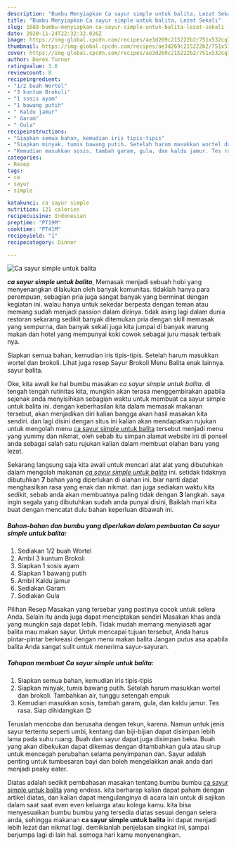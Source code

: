 ```yaml
---
description: "Bumbu Menyiapkan Ca sayur simple untuk balita, Lezat Sekali"
title: "Bumbu Menyiapkan Ca sayur simple untuk balita, Lezat Sekali"
slug: 1688-bumbu-menyiapkan-ca-sayur-simple-untuk-balita-lezat-sekali
date: 2020-11-24T22:32:32.026Z
image: https://img-global.cpcdn.com/recipes/ae3d269c215222b2/751x532cq70/ca-sayur-simple-untuk-balita-foto-resep-utama.jpg
thumbnail: https://img-global.cpcdn.com/recipes/ae3d269c215222b2/751x532cq70/ca-sayur-simple-untuk-balita-foto-resep-utama.jpg
cover: https://img-global.cpcdn.com/recipes/ae3d269c215222b2/751x532cq70/ca-sayur-simple-untuk-balita-foto-resep-utama.jpg
author: Derek Turner
ratingvalue: 3.6
reviewcount: 8
recipeingredient:
- "1/2 buah Wortel"
- "3 kuntum Brokoli"
- "1 sosis ayam"
- "1 bawang putih"
- " Kaldu jamur"
- " Garam"
- " Gula"
recipeinstructions:
- "Siapkan semua bahan, kemudian iris tipis-tipis"
- "Siapkan minyak, tumis bawang putih. Setelah harum masukkan wortel dan brokoli. Tambahkan air, tunggu setengah empuk"
- "Kemudian masukkan sosis, tambah garam, gula, dan kaldu jamur. Tes rasa. Siap dihidangkan 😊"
categories:
- Resep
tags:
- ca
- sayur
- simple

katakunci: ca sayur simple 
nutrition: 121 calories
recipecuisine: Indonesian
preptime: "PT19M"
cooktime: "PT41M"
recipeyield: "1"
recipecategory: Dinner

---
```



![Ca sayur simple untuk balita](https://img-global.cpcdn.com/recipes/ae3d269c215222b2/751x532cq70/ca-sayur-simple-untuk-balita-foto-resep-utama.jpg)

<b><i>ca sayur simple untuk balita</i></b>, Memasak menjadi sebuah hobi yang menyenangkan dilakukan oleh banyak komunitas. tidaklah hanya para perempuan, sebagian pria juga sangat banyak yang berminat dengan kegiatan ini. walau hanya untuk sekedar berpesta dengan teman atau memang sudah menjadi passion dalam dirinya. tidak asing lagi dalam dunia restoran sekarang sedikit banyak ditemukan pria dengan skill memasak yang sempurna, dan banyak sekali juga kita jumpai di banyak warung makan dan hotel yang mempunyai koki cowok sebagai juru masak terbaik nya.

Siapkan semua bahan, kemudian iris tipis-tipis. Setelah harum masukkan wortel dan brokoli. Lihat juga resep Sayur Brokoli Menu Balita enak lainnya. sayur balita.

Oke, kita awali ke hal bumbu masakan <i>ca sayur simple untuk balita</i>. di tengah tengah rutinitas kita, mungkin akan terasa menggembirakan apabila sejenak anda menyisihkan sebagian waktu untuk membuat ca sayur simple untuk balita ini. dengan keberhasilan kita dalam memasak makanan tersebut, akan menjadikan diri kalian bangga akan hasil masakan kita sendiri. dan lagi disini dengan situs ini kalian akan mendapatkan rujukan untuk mengolah menu <u>ca sayur simple untuk balita</u> tersebut menjadi menu yang yummy dan nikmat, oleh sebab itu simpan alamat website ini di ponsel anda sebagai salah satu rujukan kalian dalam membuat olahan baru yang lezat.


Sekarang langsung saja kita awali untuk mencari alat alat yang dibutuhkan dalam mengolah makanan <u><i>ca sayur simple untuk balita</i></u> ini. setidak tidaknya dibutuhkan <b>7</b> bahan yang diperlukan di olahan ini. biar nanti dapat menghasilkan rasa yang enak dan nikmat. dan juga sediakan waktu kita sedikit, sebab anda akan membuatnya paling tidak dengan <b>3</b> langkah. saya ingin segala yang dibutuhkan sudah anda punyai disini, Baiklah mari kita buat dengan mencatat dulu bahan keperluan dibawah ini.

<!--inarticleads1-->

##### Bahan-bahan dan bumbu yang diperlukan dalam pembuatan Ca sayur simple untuk balita:

1. Sediakan 1/2 buah Wortel
1. Ambil 3 kuntum Brokoli
1. Siapkan 1 sosis ayam
1. Siapkan 1 bawang putih
1. Ambil  Kaldu jamur
1. Sediakan  Garam
1. Sediakan  Gula


Pilihan Resep Masakan yang tersebar yang pastinya cocok untuk selera Anda. Selain itu anda juga dapat menciptakan sendiri Masakan khas anda yang mungkin saja dapat lebih. Tidak mudah memang menyiasati agar balita mau makan sayur. Untuk mencapai tujuan tersebut, Anda harus pintar-pintar berkreasi dengan menu makan balita Jangan putus asa apabila balita Anda sangat sulit untuk menerima sayur-sayuran. 

<!--inarticleads2-->

##### Tahapan membuat Ca sayur simple untuk balita:

1. Siapkan semua bahan, kemudian iris tipis-tipis
1. Siapkan minyak, tumis bawang putih. Setelah harum masukkan wortel dan brokoli. Tambahkan air, tunggu setengah empuk
1. Kemudian masukkan sosis, tambah garam, gula, dan kaldu jamur. Tes rasa. Siap dihidangkan 😊


Teruslah mencoba dan berusaha dengan tekun, karena. Namun untuk jenis sayur tertentu seperti umbi, kentang dan biji-bijian dapat disimpan lebih lama pada suhu ruang. Buah dan sayur dapat juga disimpan beku. Buah yang akan dibekukan dapat dikemas dengan ditambahkan gula atau sirup untuk mencegah perubahan selama penyimpanan dan. Sayur adalah penting untuk tumbesaran bayi dan boleh mengelakkan anak anda dari menjadi peaky eater. 

Diatas adalah sedikit pembahasan masakan tentang bumbu bumbu <u>ca sayur simple untuk balita</u> yang endess. kita berharap kalian dapat paham dengan artikel diatas, dan kalian dapat mengulanginya di acara lain untuk di sajikan dalam saat saat even even keluarga atau kolega kamu. kita bisa menyesuaikan bumbu bumbu yang tersedia diatas sesuai dengan selera anda, sehingga makanan <b>ca sayur simple untuk balita</b> ini dapat menjadi lebih lezat dan nikmat lagi. demikianlah penjelasan singkat ini, sampai berjumpa lagi di lain hal. semoga hari kamu menyenangkan.
